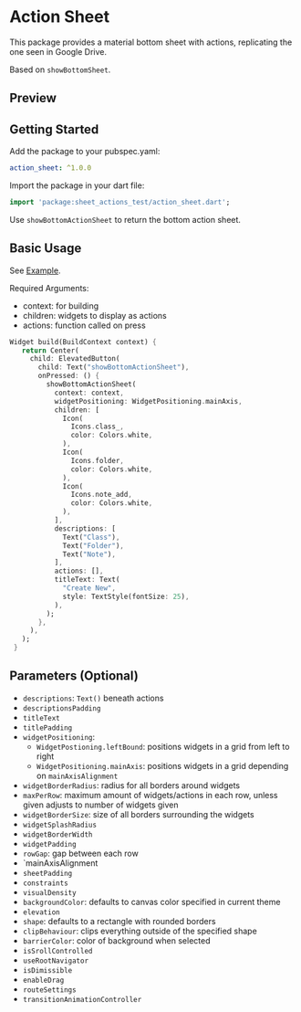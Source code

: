# Action Sheet
This package provides a material bottom sheet with actions, replicating the one seen in Google Drive.

Based on `showBottomSheet`.

## Preview

## Getting Started
Add the package to your pubspec.yaml:

```yaml
action_sheet: ^1.0.0
```
Import the package in your dart file:

```dart
import 'package:sheet_actions_test/action_sheet.dart';
```

Use `showBottomActionSheet` to return the bottom action sheet.


## Basic Usage
See [Example](lib/example.dart).

Required Arguments:
* context: for building
* children: widgets to display as actions
* actions: function called on press

```dart
Widget build(BuildContext context) {
   return Center(
     child: ElevatedButton(
       child: Text("showBottomActionSheet"),
       onPressed: () {
         showBottomActionSheet(
           context: context,
           widgetPositioning: WidgetPositioning.mainAxis,
           children: [
             Icon(
               Icons.class_,
               color: Colors.white,
             ),
             Icon(
               Icons.folder,
               color: Colors.white,
             ),
             Icon(
               Icons.note_add,
               color: Colors.white,
             ),
           ],
           descriptions: [
             Text("Class"),
             Text("Folder"),
             Text("Note"),
           ],
           actions: [],
           titleText: Text(
             "Create New",
             style: TextStyle(fontSize: 25),
           ),
         );
       },
     ),
   );
 }
```

## Parameters (Optional)
* `descriptions`: `Text()` beneath actions
* `descriptionsPadding`
* `titleText`
* `titlePadding`
* `widgetPositioning`:
  * `WidgetPostioning.leftBound`: positions widgets in a grid from left to right
  * `WidgetPositioning.mainAxis`: positions widgets in a grid depending on `mainAxisAlignment`
* `widgetBorderRadius`: radius for all borders around widgets
* `maxPerRow`: maximum amount of widgets/actions in each row, unless given adjusts to number of widgets given
* `widgetBorderSize`: size of all borders surrounding the widgets
* `widgetSplashRadius`
* `widgetBorderWidth`
* `widgetPadding`
* `rowGap`: gap between each row
* `mainAxisAlignment
* `sheetPadding`
* `constraints`
* `visualDensity`
* `backgroundColor`: defaults to canvas color specified in current theme
* `elevation`
* `shape`: defaults to a rectangle with rounded borders
* `clipBehaviour`: clips everything outside of the specified shape
* `barrierColor`: color of background when selected
* `isSrollControlled`
* `useRootNavigator`
* `isDimissible`
* `enableDrag`
* `routeSettings`
* `transitionAnimationController`
